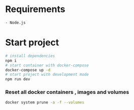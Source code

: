# Requirements

    - Node.js

# Start project

```sh
# install dependencies
npm i
# start container with docker-compose
docker-compose up -d
# start project with development mode
npm run dev
```

### Reset all docker containers , images and volumes

```sh
docker system prune -a -f --volumes
```

